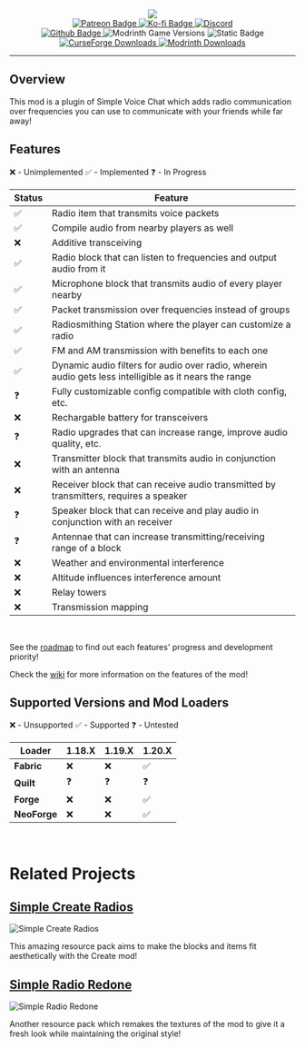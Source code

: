 <div style="text-align:center;"><img src="https://github.com/CodinGlitch/SimpleRadio/assets/22829873/30156ede-b1dd-4842-9b26-0f0dfadf9360"></div>

<div style="text-align:center;">
<a href="https://www.patreon.com/codinglitch">
    <img alt="Patreon Badge" src="https://img.shields.io/badge/CodinGlitch-red?style=flat-square&logo=patreon">
</a>
<a href="https://ko-fi.com/codinglitch">
    <img alt="Ko-fi Badge" src="https://img.shields.io/badge/CodinGlitch-white?style=flat-square&logo=kofi">
</a>
<a href="https://www.patreon.com/codinglitch">
    <img alt="Discord" src="https://img.shields.io/discord/1192568922185146559?style=flat-square&logo=discord&label=Discord&labelColor=222222&color=5865f2">
</a>
</div>

<div style="text-align:center;">
<a href="https://www.patreon.com/codinglitch">
    <img alt="Github Badge" src="https://img.shields.io/badge/SimpleRadio-222222?style=flat-square&logo=github">
</a>
<img alt="Modrinth Game Versions" src="https://img.shields.io/modrinth/game-versions/simple-voice-radio?style=flat-square&label=Available%20for&labelColor=222222&color=white">
<img alt="Static Badge" src="https://img.shields.io/badge/License-GPLv3-darkred?style=flat-square&labelColor=%23222222">
</div>

<div style="text-align:center;">
<a href="https://www.patreon.com/codinglitch">
    <img alt="CurseForge Downloads" src="https://img.shields.io/curseforge/dt/820070?style=flat-square&logo=curseforge&label=CurseForge&labelColor=%23222222&color=red">
</a>
<a href="https://www.patreon.com/codinglitch">
    <img alt="Modrinth Downloads" src="https://img.shields.io/modrinth/dt/simple-voice-radio?style=flat-square&logo=modrinth&label=Modrinth&labelColor=%23222222&color=%231bd96a">
</a>
</div>

---

## Overview

This mod is a plugin of Simple Voice Chat which adds radio communication over frequencies you can use to communicate with your friends while far away!

## Features
❌ - Unimplemented
✅ - Implemented
❓ - In Progress

| Status | Feature                                                                                                |
|--------|--------------------------------------------------------------------------------------------------------|
| ✅      | Radio item that transmits voice packets                                                                |
| ✅      | Compile audio from nearby players as well                                                              |
| ❌      | Additive transceiving                                                                                  |
| ✅      | Radio block that can listen to frequencies and output audio from it                                    |
| ✅      | Microphone block that transmits audio of every player nearby                                           |
| ✅      | Packet transmission over frequencies instead of groups                                                 |
| ✅      | Radiosmithing Station where the player can customize a radio                                           |
| ✅      | FM and AM transmission with benefits to each one                                                       |
| ✅      | Dynamic audio filters for audio over radio, wherein audio gets less intelligible as it nears the range |
| ❓      | Fully customizable config compatible with cloth config, etc.                                           |
| ❌      | Rechargable battery for transceivers                                                                   |
| ❓      | Radio upgrades that can increase range, improve audio quality, etc.                                    |
| ❌      | Transmitter block that transmits audio in conjunction with an antenna                                  |
| ❌      | Receiver block that can receive audio transmitted by transmitters, requires a speaker                  |
| ❓      | Speaker block that can receive and play audio in conjunction with an receiver                          |
| ❓      | Antennae that can increase transmitting/receiving range of a block                                     |
| ❌      | Weather and environmental interference                                                                 |
| ❌      | Altitude influences interference amount                                                                |
| ❌      | Relay towers                                                                                           |
| ❌      | Transmission mapping                                                                                   |

<br>

See the [roadmap](https://github.com/CodinGlitch/SimpleRadio/wiki/Roadmap) to find out each features' progress and development priority!

Check the [wiki](https://github.com/CodinGlitch/SimpleRadio/wiki) for more information on the features of the mod!

## Supported Versions and Mod Loaders
❌ - Unsupported
✅ - Supported
❓ - Untested

| Loader       | 1.18.X | 1.19.X | 1.20.X |
|--------------|--------|--------|--------|
| **Fabric**   | ❌      | ❌      | ✅      |
| **Quilt**    | ❓      | ❓      | ❓      |
| **Forge**    | ❌      | ❌      | ✅      |
| **NeoForge** | ❌      | ❌      | ✅      |


<br>

# Related Projects

## [Simple Create Radios](https://modrinth.com/resourcepack/simple-create-radios)
![Simple Create Radios](https://github.com/CodinGlitch/SimpleRadio/assets/22829873/a602e295-2de6-42e5-b182-71404b7625de)

This amazing resource pack aims to make the blocks and items fit aesthetically with the Create mod!

## [Simple Radio Redone](https://modrinth.com/resourcepack/simple-radio-redone)
![Simple Radio Redone](https://cdn.modrinth.com/data/cached_images/7c816071a7f11f8a20e17724f8b0b72f3d1ff63d.png)

Another resource pack which remakes the textures of the mod to give it a fresh look while maintaining the original style!